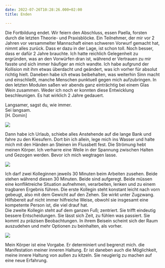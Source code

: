 ```yaml
---
date: 2022-07-26T10:28:26.000+02:00
title: Enden

---
```

Die Fortbildung endet. Wir feiern den Abschluss, essen Paella, forsten durch die letzten Theorie- und Praxisblöcke. Ein Teilnehmer, der mir vor 2 Jahren vor versammelter Mannschaft einen schweren Vorwurf gemacht hat, nimmt alles zurück. Dass er dazu in der Lage, ist schon toll. Noch besser, dass er dafür 2 Jahre brauchte. Ich hatte reichlich Gelegenheit zu ergründen, was an den Vorwürfen dran ist, während er Vertrauen zu mir fasste und sich immer häufiger an mich wandte. Ich habe aufgrund der Kollision mit ihm etwas überdacht und geändert, was ich vorher für absolut richtig hielt. Daneben habe ich etwas beibehalten, was weiterhin Sinn macht und einschließt, manche Menschen punktuell gegen mich aufzubringen. In den letzten Modulen saßen wir abends ganz einträchtig bei einem Glas Wein zusammen. Weder ich noch er konnten diese Entwicklung beschleunigen. Es hat wirklich 2 Jahre gedauert.

Langsamer, sagst du, wie immer.  
Sei langsam.  
\[H. Domin\]

![](/uploads/abgeerntetes-feld.jpg)

Dann habe ich Urlaub, schiebe alles Anstehende auf die lange Bank und fahre zu den Kiesufern. Dort bin ich allein, lege mich ins Wasser und halte mich mit den Händen an Steinen im Flussbett fest. Die Strömung hebt meinen Körper. Ich verharre eine Weile in der Spannung zwischen Halten und Gezogen werden. Bevor ich mich wegtragen lasse.

![](/uploads/man-kann-den-fluss-nicht-aufhalten.jpg)

Ich darf zwei Kolleginnen jeweils 30 Minuten beim Arbeiten zusehen. Beide stehen während diesen 30 Minuten. Beide sind aufgeregt. Beide müssen eine konfliktreiche Situation aufnehmen, verarbeiten, lenken und zu einem tragbaren Ergebnis führen. Die erste Kollegin steht konstant leicht nach vorn gebeugt, also mit dem Gewicht auf den Zehen. Sie wirkt unter Zugzwang. Hilfsbereit auf nicht immer hilfreiche Weise, obwohl sie insgesamt eine kompetente Person ist, die viel drauf hat.  
Die zweite Kollegin steht auf dem ganzen Fuß; zentriert. Sie trifft eindeutig bessere Entscheidungen. Sie lässt sich Zeit, zu fühlen was passiert. Sie kommt zu präzisen Beobachtungen. In ihrem Beisein scheint sich der Raum auszudehen und mehr Optionen zu beinhalten, als vorher.

![](/uploads/blaue-tur.jpg)

Mein Körper ist eine Vorgabe. Er determiniert und begrenzt mich. die Manifestation meiner inneren Haltung. Er ist daneben auch die Möglichkeit, meine innere Haltung von außen zu kitzeln. Sie neugierig zu machen auf eine neue Erfahrung.